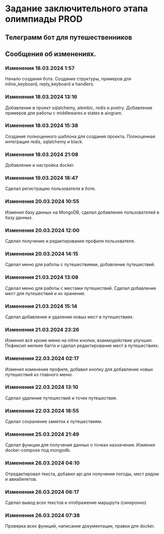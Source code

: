 <h1>Задание заключительного этапа олимпиады PROD</h1>
<h2>Телеграмм бот для путешественников</h2>
<h2>Сообщения об изменениях.</h2>

<h3>Изменения 18.03.2024 1:57</h3>
<p>Начало создания бота. Создание структуры, примеров для inline_keyboard, reply_keyboard и handlers.</p>

<h3>Изменения 18.03.2024 13:16</h3>
<p>Добавление в проект sqlalchemy, alembic, redis и poetry. Добавление примеров для работы с middlewares и states в aiogram.</p>

<h3>Изменения 18.03.2024 15:38</h3>
<p>Создание полноценного шаблона для создания проекта. Полноценная интеграция redis, sqlalchemy и black.</p>

<h3>Изменения 18.03.2024 21:08</h3>
<p>Добавление и настройка docker.</p>

<h3>Изменения 19.03.2024 18:47</h3>
<p>Сделал регистрацию пользователя в боте.</p>

<h3>Изменения 20.03.2024 10:55</h3>
<p>Изменил базу данных на MongoDB, сделал добавление пользователей в базу данных.</p>

<h3>Изменения 20.03.2024 12:00</h3>
<p>Сделал получение и редактирование профиля пользователя.</p>

<h3>Изменения 20.03.2024 14:15</h3>
<p>Сделал меню для работы с путешествиями, добавление путешествий.</p>

<h3>Изменения 21.03.2024 13:08</h3>
<p>Сделал меню для работы с местами путешествий. Сделал добавление мест для путешествий и их хранение.</p>

<h3>Изменения 21.03.2024 15:14</h3>
<p>Сделал добавление и удаление новых мест в путешествиях.</p>

<h3>Изменения 21.03.2024 23:26</h3>
<p>Изменил всё кроме меню на inline кнопки, взаимодействие улучшил. Пофиксил мелкие багги и сделал редактирование мест в путешествиях.</p>

<h3>Изменения 22.03.2024 02:17</h3>
<p>Изменил изменение профиля, добавил кнопку для добавление новых путешествий из главного меню.</p>

<h3>Изменения 22.03.2024 13:10</h3>
<p>Сделал удаление путешествий и точек путешествия.</p>

<h3>Изменения 22.03.2024 18:55</h3>
<p>Сделал сохранение заметок к путешествиям.</p>

<h3>Изменения 25.03.2024 21:49</h3>
<p>Сделал функции для получения данных о точках назначения. Изменил docker-compose под mongodb.</p>

<h3>Изменения 26.03.2024 04:10</h3>
<p>Отредактировал текста, добавил api для получения погоды, мест рядом и авиабилетов.</p>

<h3>Изменения 26.03.2024 06:17</h3>
<p>Сделал вывод всех текстов и отображение маршрута (синхронно)</p>

<h3>Изменения 26.03.2024 07:38</h3>
<p>Проверка всех функций, написание документации, правки для docker.</p>
